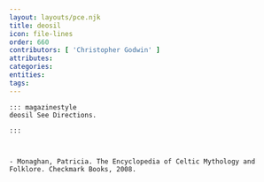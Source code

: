 ```yaml
---
layout: layouts/pce.njk
title: deosil
icon: file-lines
order: 660
contributors: [ 'Christopher Godwin' ]
attributes:
categories:
entities:
tags:
---
```

``` tab [group1:Info]
::: magazinestyle
deosil See Directions.

:::
```
``` tab [group1:Attributes]
```
``` tab [group1:Entities]
```
``` tab [group1:Sources]
- Monaghan, Patricia. The Encyclopedia of Celtic Mythology and Folklore. Checkmark Books, 2008.
```
